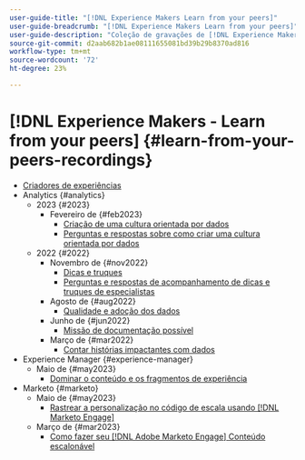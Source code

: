 ```yaml
---
user-guide-title: "[!DNL Experience Makers Learn from your peers]"
user-guide-breadcrumb: "[!DNL Experience Makers Learn from your peers]"
user-guide-description: "Coleção de gravações de [!DNL Experience Makers Learn from your peers]"
source-git-commit: d2aab682b1ae08111655081bd39b29b8370ad816
workflow-type: tm+mt
source-wordcount: '72'
ht-degree: 23%

---
```



# [!DNL Experience Makers - Learn from your peers] {#learn-from-your-peers-recordings}

+ [Criadores de experiências](overview.md)
+ Analytics {#analytics}
   + 2023 {#2023}
      + Fevereiro de {#feb2023}
         + [Criação de uma cultura orientada por dados](analytics/feb2023/data-driven-culture.md)
         + [Perguntas e respostas sobre como criar uma cultura orientada por dados](analytics/feb2023/data-driven-culture-q-and-a.md)
   + 2022 {#2022}
      + Novembro de {#nov2022}
         + [Dicas e truques](analytics/nov2022/tips-and-tricks.md)
         + [Perguntas e respostas de acompanhamento de dicas e truques de especialistas](analytics/nov2022/tips-and-tricks-q-and-a.md)
      + Agosto de {#aug2022}
         + [Qualidade e adoção dos dados](analytics/aug2022/data-quality.md)
      + Junho de {#jun2022}
         + [Missão de documentação possível](analytics/june2022/mission-possible.md)
      + Março de {#mar2022}
         + [Contar histórias impactantes com dados](analytics/mar2022/stories-with-data.md)
+ Experience Manager {#experience-manager}
   + Maio de {#may2023}
      + [Dominar o conteúdo e os fragmentos de experiência](experience-manager/may2023/mastering-content-and-experience-fragments.md)
+ Marketo {#marketo}
   + Maio de {#may2023}
      + [Rastrear a personalização no código de escala usando [!DNL Marketo Engage]](marketo/may2023/personalization-at-scale.md)
   + Março de {#mar2023}
      + [Como fazer seu [!DNL Adobe Marketo Engage] Conteúdo escalonável](marketo/mar2023/templates-tokens-teamwork.md)
